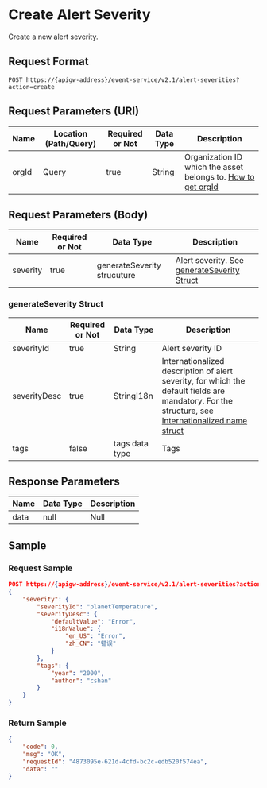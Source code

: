 # Create Alert Severity

Create a new alert severity.

## Request Format

```
POST https://{apigw-address}/event-service/v2.1/alert-severities?action=create
```

## Request Parameters (URI)

| Name | Location (Path/Query) | Required or Not | Data Type | Description |
|---------------|------------------|----------|-----------|--------------|
| orgId         | Query            | true     | String    | Organization ID which the asset belongs to. [How to get orgId](/docs/api/en/latest/api_faqs#how-to-get-organization-id-orgid-orgid)             |


## Request Parameters (Body)
| Name            | Required or Not | Data Type | Description |
|------|-----------------|-----------|-------------|
| severity |  true  |  generateSeverity strucuture  |  Alert severity. See [generateSeverity Struct](create_alert_severity#generateseverity-struct-generateseverity)   |



### generateSeverity Struct <generateseverity>

| Name | Required or Not | Data Type | Description                           |
|--------------|--------------|--------------|-------------------------------------|
| severityId   | true         | String       | Alert severity ID|
| severityDesc | true         | StringI18n   | Internationalized description of alert severity, for which the default fields are mandatory. For the structure, see [Internationalized name struct](/docs/api/en/latest/api_faqs.html#internationalized-name-struct)|
| tags         | false        | tags data type | Tags|



## Response Parameters

| Name | Data Type     | Description          |
|-------|----------------|---------------------------|
|  data   |  null   |  Null   |



## Sample

### Request Sample

```json
POST https://{apigw-address}/event-service/v2.1/alert-severities?action=create&orgId=1c499110e8800000
{
	"severity": {
		"severityId": "planetTemperature",
		"severityDesc": {
			"defaultValue": "Error",
			"i18nValue": {
				"en_US": "Error",
				"zh_CN": "错误"
			}
		},		
		"tags": {
			"year": "2000",
			"author": "cshan"
		}
	}
}
```

### Return Sample

```json
{
	"code": 0,
	"msg": "OK",
	"requestId": "4873095e-621d-4cfd-bc2c-edb520f574ea",
	"data": ""    
}
```
